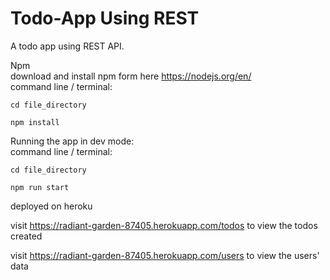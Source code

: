 # Todo-App Using REST

A todo app using REST API.

Npm  
  download and install npm form here https://nodejs.org/en/  
  command line / terminal:  
    
	cd file_directory
    
    npm install

Running the app in dev mode:  
  command line / terminal:  
    
	cd file_directory
   
    npm run start

deployed on heroku

visit https://radiant-garden-87405.herokuapp.com/todos to view the todos created

visit https://radiant-garden-87405.herokuapp.com/users to view the users' data